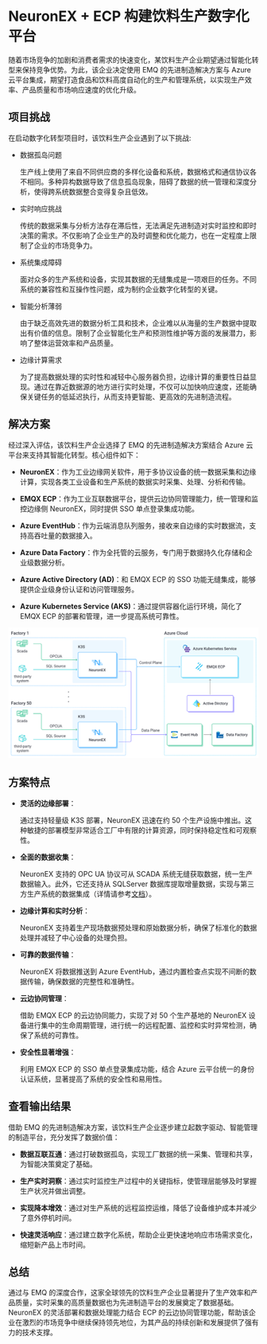 # NeuronEX + ECP 构建饮料生产数字化平台

随着市场竞争的加剧和消费者需求的快速变化，某饮料生产企业期望通过智能化转型来保持竞争优势。为此，该企业决定使用 EMQ 的先进制造解决方案与 Azure 云平台集成，期望打造食品和饮料高度自动化的生产和管理系统，以实现生产效率、产品质量和市场响应速度的优化升级。

## 项目挑战

在启动数字化转型项目时，该饮料生产企业遇到了以下挑战:

- 数据孤岛问题

  生产线上使用了来自不同供应商的多样化设备和系统，数据格式和通信协议各不相同。多种异构数据导致了信息孤岛现象，阻碍了数据的统一管理和深度分析，使得跨系统数据整合变得复杂且低效。

- 实时响应挑战

  传统的数据采集与分析方法存在滞后性，无法满足先进制造对实时监控和即时决策的需求。不仅影响了企业生产的及时调整和优化能力，也在一定程度上限制了企业的市场竞争力。

- 系统集成障碍

  面对众多的生产系统和设备，实现其数据的无缝集成是一项艰巨的任务。不同系统的兼容性和互操作性问题，成为制约企业数字化转型的关键。

- 智能分析薄弱

  由于缺乏高效先进的数据分析工具和技术，企业难以从海量的生产数据中提取出有价值的信息。限制了企业智能化生产和预测性维护等方面的发展潜力，影响了整体运营效率和产品质量。

- 边缘计算需求

  为了提高数据处理的实时性和减轻中心服务器负担，边缘计算的重要性日益显现。通过在靠近数据源的地方进行实时处理，不仅可以加快响应速度，还能确保关键任务的低延迟执行，从而支持更智能、更高效的先进制造流程。

## 解决方案

经过深入评估，该饮料生产企业选择了 EMQ 的先进制造解决方案结合 Azure 云平台来支持其智能化转型。核心组件如下：

- **NeuronEX**：作为工业边缘网关软件，用于多协议设备的统一数据采集和边缘计算，实现各类工业设备和生产系统的数据实时采集、处理、分析和传输。

- **EMQX ECP**：作为工业互联数据平台，提供云边协同管理能力，统一管理和监控边缘侧 NeuronEX，同时提供 SSO 单点登录集成功能。

- **Azure EventHub**：作为云端消息队列服务，接收来自边缘的实时数据流，支持高吞吐量的数据接入。

- **Azure Data Factory**：作为全托管的云服务，专门用于数据持久化存储和企业级数据分析。

- **Azure Active Directory (AD)**：和 EMQX ECP 的 SSO 功能无缝集成，能够提供企业级身份认证和访问管理服务。

- **Azure Kubernetes Service (AKS)**：通过提供容器化运行环境，简化了 EMQX ECP 的部署和管理，进一步提高系统可靠性。

![alt text](_assets/smartfactory1-1.png)

## 方案特点

- **灵活的边缘部署**：

  通过支持轻量级 K3S 部署，NeuronEX 迅速在约 50 个生产设施中推出。这种敏捷的部署模型非常适合工厂中有限的计算资源，同时保持稳定性和可观察性。

- **全面的数据收集**：

  NeuronEX 支持的 OPC UA 协议可从 SCADA 系统无缝获取数据，统一生产数据输入。此外，它还支持从 SQLServer 数据库提取增量数据，实现与第三方生产系统的数据集成（详情请参考[文档](../streaming-processing/sql.md#sql-语句模板示例)）。

- **边缘计算和实时分析**：

  NeuronEX 支持着生产现场数据预处理和原始数据分析，确保了标准化的数据处理并减轻了中心设备的处理负担。

- **可靠的数据传输**：

  NeuronEX 将数据推送到 Azure EventHub，通过内置检查点实现不间断的数据传输，确保数据的完整性和准确性。

- **云边协同管理**：

  借助 EMQX ECP 的云边协同能力，实现了对 50 个生产基地的 NeuronEX 设备进行集中的生命周期管理，进行统一的远程配置、监控和实时异常检测，确保了系统的可靠性。

- **安全性显著增强**：

  利用 EMQX ECP 的 SSO 单点登录集成功能，结合 Azure 云平台统一的身份认证系统，显著提高了系统的安全性和易用性。


## 查看输出结果

借助 EMQ 的先进制造解决方案，该饮料生产企业逐步建立起数字驱动、智能管理的制造平台，充分发挥了数据价值：

- **数据互联互通**：通过打破数据孤岛，实现工厂数据的统一采集、管理和共享，为智能决策奠定了基础。

- **生产实时洞察**：通过实时监控生产过程中的关键指标，使管理层能够及时掌握生产状况并做出调整。

- **实现降本增效**：通过对生产系统的远程监控运维，降低了设备维护成本并减少了意外停机时间。

- **快速灵活响应**：通过建立数字化系统，帮助企业更快速地响应市场需求变化，缩短新产品上市时间。

## 总结

通过与 EMQ 的深度合作，这家全球领先的饮料生产企业显著提升了生产效率和产品质量，实时采集的高质量数据也为先进制造平台的发展奠定了数据基础。NeuronEX 的灵活部署和数据处理能力结合 ECP 的云边协同管理功能，帮助该企业在激烈的市场竞争中继续保持领先地位，为其产品的持续创新和发展提供了强有力的技术支撑。